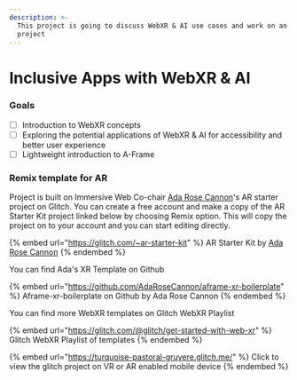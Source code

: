 ```yaml
---
description: >-
  This project is going to discuss WebXR & AI use cases and work on an hands on
  project
---
```


# Inclusive Apps with WebXR & AI

### Goals

* [ ] Introduction to WebXR concepts
* [ ] Exploring the potential applications of WebXR & AI for accessibility and better user experience
* [ ] Lightweight introduction to A-Frame

### Remix template for AR&#x20;

Project is built on Immersive Web Co-chair [Ada Rose Cannon](https://twitter.com/AdaRoseCannon)'s AR starter project on Glitch. You can create a free account and make a copy of the AR Starter Kit project linked below by choosing Remix option. This will copy the project on to your account and you can start editing directly.&#x20;

{% embed url="https://glitch.com/~ar-starter-kit" %}
AR Starter Kit by [Ada Rose Cannon](https://glitch.com/@adarosecannon)
{% endembed %}

You can find Ada's XR Template on Github

{% embed url="https://github.com/AdaRoseCannon/aframe-xr-boilerplate" %}
Aframe-xr-boilerplate on Github by Ada Rose Cannon
{% endembed %}

You can find more WebXR templates on Glitch WebXR Playlist

{% embed url="https://glitch.com/@glitch/get-started-with-web-xr" %}
Glitch WebXR Playlist of templates
{% endembed %}

{% embed url="https://turquoise-pastoral-gruyere.glitch.me/" %}
Click to view the glitch project on VR or AR enabled mobile device
{% endembed %}
